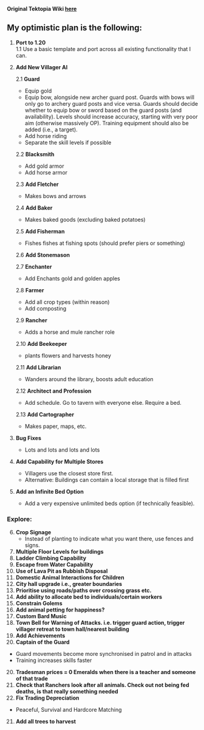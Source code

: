 **Original Tektopia Wiki [here](https://sites.google.com/view/tektopia/home/mechanics/profession-ai)**

## My optimistic plan is the following:

1. **Port to 1.20**  
   1.1 Use a basic template and port across all existing functionality that I can.

2. **Add New Villager AI**

   2.1 **Guard**  
    - Equip gold
    - Equip bow, alongside new archer guard post. Guards with bows will only go to archery guard posts and vice versa. Guards should decide whether to equip bow or sword based on the guard posts (and availability). Levels should increase accuracy, starting with very poor aim (otherwise massively OP). Training equipment should also be added (i.e., a target).
    - Add horse riding
    - Separate the skill levels if possible

   2.2 **Blacksmith**  
    - Add gold armor
    - Add horse armor

   2.3 **Add Fletcher**  
    - Makes bows and arrows

   2.4 **Add Baker**  
    - Makes baked goods (excluding baked potatoes)

   2.5 **Add Fisherman**  
    - Fishes fishes at fishing spots (should prefer piers or something)

   2.6 **Add Stonemason**

   2.7 **Enchanter**  
    - Add Enchants gold and golden apples

   2.8 **Farmer**  
    - Add all crop types  (within reason)
    - Add composting

   2.9 **Rancher**  
    - Adds a horse and mule rancher role

   2.10 **Add Beekeeper**
    - plants flowers and harvests honey

   2.11 **Add Librarian**  
    - Wanders around the library, boosts adult education

   2.12 **Architect and Profession**  
    - Add schedule. Go to tavern with everyone else. Require a bed.

   2.13 **Add Cartographer**
    - Makes paper, maps, etc.

3. **Bug Fixes**  
   - Lots and lots and lots and lots

4. **Add Capability for Multiple Stores**  
   - Villagers use the closest store first.
   - Alternative: Buildings can contain a local storage that is filled first

5. **Add an Infinite Bed Option**  
   - Add a very expensive unlimited beds option (if technically feasible).

### Explore:

6. **Crop Signage**  
   - Instead of planting to indicate what you want there, use fences and signs.
7. **Multiple Floor Levels for buildings**
8. **Ladder Climbing Capability**
9. **Escape from Water Capability**
10. **Use of Lava Pit as Rubbish Disposal**
11. **Domestic Animal Interactions for Children**
12. **City hall upgrade i.e., greater boundaries**
13. **Prioritise using roads/paths over crossing grass etc.**
14. **Add ability to allocate bed to individuals/certain workers**
15. **Constrain Golems**
16. **Add animal petting for happiness?**
17. **Custom Bard Music**
18. **Town Bell for Warning of Attacks. i.e. trigger guard action, trigger villager retreat to town hall/nearest building**
19. **Add Achievements**
20. **Captain of the Guard**
   - Guard movements become more synchronised in patrol and in attacks
   - Training increases skills faster
20. **Tradesman prices = 0 Emeralds when there is a teacher and someone of that trade**
21. **Check that Ranchers look after all animals. Check out not being fed deaths, is that really something needed**
21. **Fix Trading Depreciation**
   - Peaceful, Survival and Hardcore Matching
21. **Add all trees to harvest**
